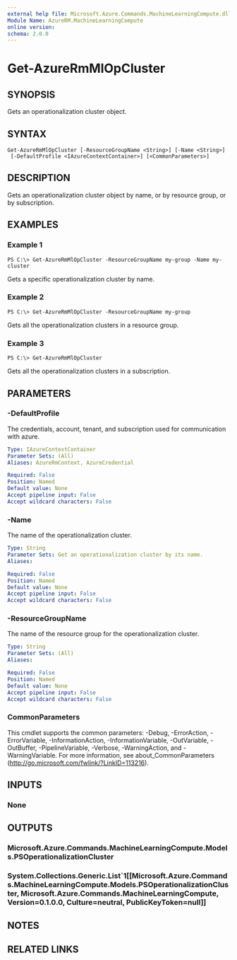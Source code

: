 ```yaml
---
external help file: Microsoft.Azure.Commands.MachineLearningCompute.dll-Help.xml
Module Name: AzureRM.MachineLearningCompute
online version: 
schema: 2.0.0
---
```


# Get-AzureRmMlOpCluster

## SYNOPSIS
Gets an operationalization cluster object.

## SYNTAX

```
Get-AzureRmMlOpCluster [-ResourceGroupName <String>] [-Name <String>]
 [-DefaultProfile <IAzureContextContainer>] [<CommonParameters>]
```

## DESCRIPTION
Gets an operationalization cluster object by name, or by resource group, or by subscription.

## EXAMPLES

### Example 1
```
PS C:\> Get-AzureRmMlOpCluster -ResourceGroupName my-group -Name my-cluster
```

Gets a specific operationalization cluster by name.

### Example 2
```
PS C:\> Get-AzureRmMlOpCluster -ResourceGroupName my-group
```

Gets all the operationalization clusters in a resource group.

### Example 3
```
PS C:\> Get-AzureRmMlOpCluster
```

Gets all the operationalization clusters in a subscription.

## PARAMETERS

### -DefaultProfile
The credentials, account, tenant, and subscription used for communication with azure.

```yaml
Type: IAzureContextContainer
Parameter Sets: (All)
Aliases: AzureRmContext, AzureCredential

Required: False
Position: Named
Default value: None
Accept pipeline input: False
Accept wildcard characters: False
```

### -Name
The name of the operationalization cluster.

```yaml
Type: String
Parameter Sets: Get an operationalization cluster by its name.
Aliases: 

Required: False
Position: Named
Default value: None
Accept pipeline input: False
Accept wildcard characters: False
```

### -ResourceGroupName
The name of the resource group for the operationalization cluster.

```yaml
Type: String
Parameter Sets: (All)
Aliases: 

Required: False
Position: Named
Default value: None
Accept pipeline input: False
Accept wildcard characters: False
```

### CommonParameters
This cmdlet supports the common parameters: -Debug, -ErrorAction, -ErrorVariable, -InformationAction, -InformationVariable, -OutVariable, -OutBuffer, -PipelineVariable, -Verbose, -WarningAction, and -WarningVariable. For more information, see about_CommonParameters (http://go.microsoft.com/fwlink/?LinkID=113216).

## INPUTS

### None

## OUTPUTS

### Microsoft.Azure.Commands.MachineLearningCompute.Models.PSOperationalizationCluster

### System.Collections.Generic.List`1[[Microsoft.Azure.Commands.MachineLearningCompute.Models.PSOperationalizationCluster, Microsoft.Azure.Commands.MachineLearningCompute, Version=0.1.0.0, Culture=neutral, PublicKeyToken=null]]

## NOTES

## RELATED LINKS

